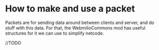 ﻿# How to make and use a packet

Packets are for sending data around between clients and server, and do stuff with this data.
For that, the WebmilioCommons mod has useful structures for it we can use to simplify netcode.

//TODO